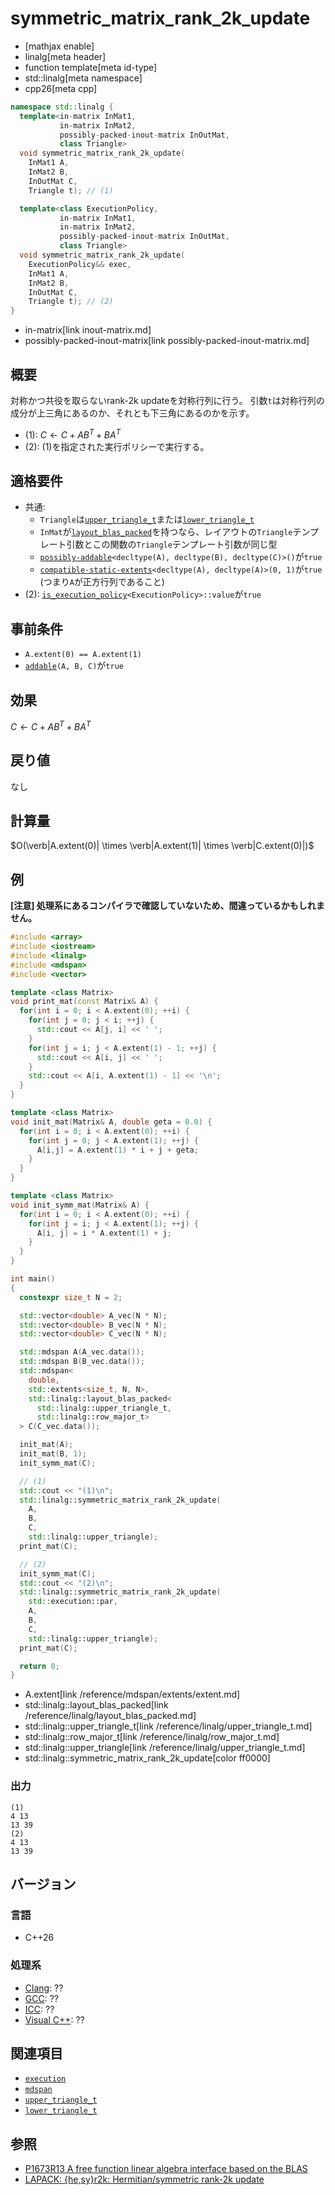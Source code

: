 # symmetric_matrix_rank_2k_update
* [mathjax enable]
* linalg[meta header]
* function template[meta id-type]
* std::linalg[meta namespace]
* cpp26[meta cpp]

```cpp
namespace std::linalg {
  template<in-matrix InMat1,
           in-matrix InMat2,
           possibly-packed-inout-matrix InOutMat,
           class Triangle>
  void symmetric_matrix_rank_2k_update(
    InMat1 A,
    InMat2 B,
    InOutMat C,
    Triangle t); // (1)

  template<class ExecutionPolicy,
           in-matrix InMat1,
           in-matrix InMat2,
           possibly-packed-inout-matrix InOutMat,
           class Triangle>
  void symmetric_matrix_rank_2k_update(
    ExecutionPolicy&& exec,
    InMat1 A,
    InMat2 B,
    InOutMat C,
    Triangle t); // (2)
}
```
* in-matrix[link inout-matrix.md]
* possibly-packed-inout-matrix[link possibly-packed-inout-matrix.md]

## 概要
対称かつ共役を取らないrank-2k updateを対称行列に行う。
引数`t`は対称行列の成分が上三角にあるのか、それとも下三角にあるのかを示す。

- (1): $C \leftarrow C + AB^T + BA^T$
- (2): (1)を指定された実行ポリシーで実行する。


## 適格要件
- 共通:
    + `Triangle`は[`upper_triangle_t`](upper_triangle_t.md)または[`lower_triangle_t`](lower_triangle_t.md)
    + `InMat`が[`layout_blas_packed`](layout_blas_packed.md)を持つなら、レイアウトの`Triangle`テンプレート引数とこの関数の`Triangle`テンプレート引数が同じ型
    + [`possibly-addable`](possibly-addable.md)`<decltype(A), decltype(B), decltype(C)>()`が`true`
    + [`compatible-static-extents`](compatible-static-extents.md)`<decltype(A), decltype(A)>(0, 1)`が`true` (つまり`A`が正方行列であること)
- (2): [`is_execution_policy`](/reference/execution/is_execution_policy.md)`<ExecutionPolicy>::value`が`true`


## 事前条件
- `A.extent(0) == A.extent(1)`
- [`addable`](addable.md)`(A, B, C)`が`true`


## 効果
$C \leftarrow C + AB^T + BA^T$


## 戻り値
なし


## 計算量
$O(\verb|A.extent(0)| \times \verb|A.extent(1)| \times \verb|C.extent(0)|)$


## 例
**[注意] 処理系にあるコンパイラで確認していないため、間違っているかもしれません。**

```cpp example
#include <array>
#include <iostream>
#include <linalg>
#include <mdspan>
#include <vector>

template <class Matrix>
void print_mat(const Matrix& A) {
  for(int i = 0; i < A.extent(0); ++i) {
    for(int j = 0; j < i; ++j) {
      std::cout << A[j, i] << ' ';
    }
    for(int j = i; j < A.extent(1) - 1; ++j) {
      std::cout << A[i, j] << ' ';
    }
    std::cout << A[i, A.extent(1) - 1] << '\n';
  }
}

template <class Matrix>
void init_mat(Matrix& A, double geta = 0.0) {
  for(int i = 0; i < A.extent(0); ++i) {
    for(int j = 0; j < A.extent(1); ++j) {
      A[i,j] = A.extent(1) * i + j + geta;
    }
  }
}

template <class Matrix>
void init_symm_mat(Matrix& A) {
  for(int i = 0; i < A.extent(0); ++i) {
    for(int j = i; j < A.extent(1); ++j) {
      A[i, j] = i * A.extent(1) + j;
    }
  }
}

int main()
{
  constexpr size_t N = 2;

  std::vector<double> A_vec(N * N);
  std::vector<double> B_vec(N * N);
  std::vector<double> C_vec(N * N);

  std::mdspan A(A_vec.data());
  std::mdspan B(B_vec.data());
  std::mdspan<
    double,
    std::extents<size_t, N, N>,
    std::linalg::layout_blas_packed<
      std::linalg::upper_triangle_t,
      std::linalg::row_major_t>
  > C(C_vec.data());

  init_mat(A);
  init_mat(B, 1);
  init_symm_mat(C);

  // (1)
  std::cout << "(1)\n";
  std::linalg::symmetric_matrix_rank_2k_update(
    A,
    B,
    C,
    std::linalg::upper_triangle);
  print_mat(C);

  // (2)
  init_symm_mat(C);
  std::cout << "(2)\n";
  std::linalg::symmetric_matrix_rank_2k_update(
    std::execution::par,
    A,
    B,
    C,
    std::linalg::upper_triangle);
  print_mat(C);

  return 0;
}
```
* A.extent[link /reference/mdspan/extents/extent.md]
* std::linalg::layout_blas_packed[link /reference/linalg/layout_blas_packed.md]
* std::linalg::upper_triangle_t[link /reference/linalg/upper_triangle_t.md]
* std::linalg::row_major_t[link /reference/linalg/row_major_t.md]
* std::linalg::upper_triangle[link /reference/linalg/upper_triangle_t.md]
* std::linalg::symmetric_matrix_rank_2k_update[color ff0000]


### 出力
```
(1)
4 13
13 39
(2)
4 13
13 39
```


## バージョン
### 言語
- C++26

### 処理系
- [Clang](/implementation.md#clang): ??
- [GCC](/implementation.md#gcc): ??
- [ICC](/implementation.md#icc): ??
- [Visual C++](/implementation.md#visual_cpp): ??


## 関連項目
- [`execution`](/reference/execution.md)
- [`mdspan`](/reference/mdspan.md)
- [`upper_triangle_t`](upper_triangle_t.md)
- [`lower_triangle_t`](lower_triangle_t.md)


## 参照
- [P1673R13 A free function linear algebra interface based on the BLAS](https://www.open-std.org/jtc1/sc22/wg21/docs/papers/2023/p1673r13.html)
- [LAPACK: {he,sy}r2k: Hermitian/symmetric rank-2k update](https://netlib.org/lapack/explore-html/d8/d94/group__her2k.html)

